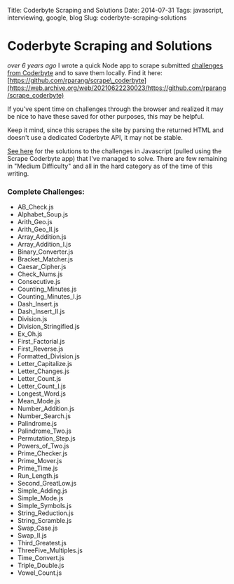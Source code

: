 Title: Coderbyte Scraping and Solutions
Date: 2014-07-31
Tags: javascript, interviewing, google, blog
Slug: coderbyte-scraping-solutions

# Coderbyte Scraping and Solutions


*over 6 years ago*
I wrote a quick Node app to scrape submitted [challenges from Coderbyte](https://web.archive.org/web/20210622230023/http://coderbyte.com/CodingArea/Challenges/) and to save them locally. Find it here: [https://github.com/rparang/scrape\_coderbyte](https://web.archive.org/web/20210622230023/https://github.com/rparang/scrape_coderbyte)


If you've spent time on challenges through the browser and realized it may be nice to have these saved for other purposes, this may be helpful.


Keep it mind, since this scrapes the site by parsing the returned HTML and doesn't use a dedicated Coderbyte API, it may not be stable.


[See here](https://web.archive.org/web/20210622230023/https://github.com/rparang/coderbyte/tree/master/challenges) for the solutions to the challenges in Javascript (pulled using the Scrape Coderbyte app) that I've managed to solve. There are few remaining in "Medium Difficulty" and all in the hard category as of the time of this writing.


### Complete Challenges:


* AB\_Check.js
* Alphabet\_Soup.js
* Arith\_Geo.js
* Arith\_Geo\_II.js
* Array\_Addition.js
* Array\_Addition\_I.js
* Binary\_Converter.js
* Bracket\_Matcher.js
* Caesar\_Cipher.js
* Check\_Nums.js
* Consecutive.js
* Counting\_Minutes.js
* Counting\_Minutes\_I.js
* Dash\_Insert.js
* Dash\_Insert\_II.js
* Division.js
* Division\_Stringified.js
* Ex\_Oh.js
* First\_Factorial.js
* First\_Reverse.js
* Formatted\_Division.js
* Letter\_Capitalize.js
* Letter\_Changes.js
* Letter\_Count.js
* Letter\_Count\_I.js
* Longest\_Word.js
* Mean\_Mode.js
* Number\_Addition.js
* Number\_Search.js
* Palindrome.js
* Palindrome\_Two.js
* Permutation\_Step.js
* Powers\_of\_Two.js
* Prime\_Checker.js
* Prime\_Mover.js
* Prime\_Time.js
* Run\_Length.js
* Second\_GreatLow.js
* Simple\_Adding.js
* Simple\_Mode.js
* Simple\_Symbols.js
* String\_Reduction.js
* String\_Scramble.js
* Swap\_Case.js
* Swap\_II.js
* Third\_Greatest.js
* ThreeFive\_Multiples.js
* Time\_Convert.js
* Triple\_Double.js
* Vowel\_Count.js



